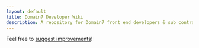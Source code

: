 ```yaml
---
layout: default
title: Domain7 Developer Wiki
description: A repository for Domain7 front end developers & sub contractors to use as a coding best practices & resource guide.
---
```


Feel free to [suggest improvements](http://github.com/domain7/dev-wiki)!